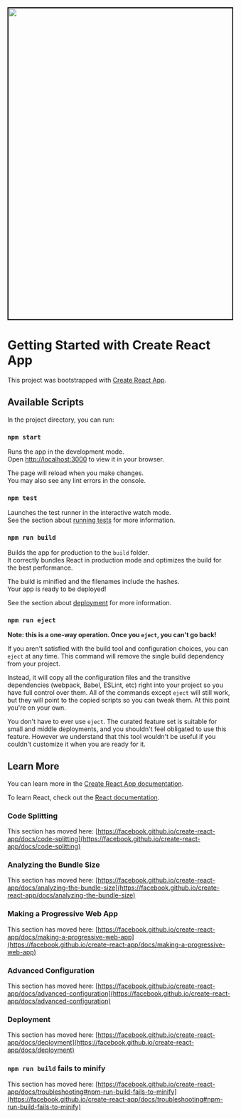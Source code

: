 <img src="https://uc489b58e3e464f736d8ee2f05be.previews.dropboxusercontent.com/p/thumb/ABtdUuSGDnwe9JZ45INkArlhA-ahJ0U7K3fcA03P1eG7uqFneXLcpU84JUr2RxqT662zSYKcACO3EUXpRQ2z6a8fmzihsh6ARnnm4GHuojy_xgoK74qRQeSAydzZlborvGv1ng3VXGoJ1vdvqlc4HT9TuydlJZpt8vvykGmfvEj1Lj41I_gzoNqFcHV-o6AVOHPQOZHJd5yuPVXEvMmRu0gilCZhT1NUZ6K8pT43Y1uN4IS46ghJBsnOw-Gsdk-KVcCjy3PQFBJDaddcVmiQSs2G3JCZiMr1_sD3qrqVhZX7s4H_dnYRm_okM8ej2Y1l11g2E9o6DnLj9rBp5LYFsioaewHlFXuOHguOrCikDqCDt0r4MNU2te5R4X2AstL_-yc3vrW6ekjxRg6IupSPtmlnrpZHSb_QPxcdpeXAUwcU4w/p.png" width="700" style="border: solid black 2px">

# Getting Started with Create React App

This project was bootstrapped with [Create React App](https://github.com/facebook/create-react-app).

## Available Scripts

In the project directory, you can run:

### `npm start`

Runs the app in the development mode.\
Open [http://localhost:3000](http://localhost:3000) to view it in your browser.

The page will reload when you make changes.\
You may also see any lint errors in the console.

### `npm test`

Launches the test runner in the interactive watch mode.\
See the section about [running tests](https://facebook.github.io/create-react-app/docs/running-tests) for more information.

### `npm run build`

Builds the app for production to the `build` folder.\
It correctly bundles React in production mode and optimizes the build for the best performance.

The build is minified and the filenames include the hashes.\
Your app is ready to be deployed!

See the section about [deployment](https://facebook.github.io/create-react-app/docs/deployment) for more information.

### `npm run eject`

**Note: this is a one-way operation. Once you `eject`, you can't go back!**

If you aren't satisfied with the build tool and configuration choices, you can `eject` at any time. This command will remove the single build dependency from your project.

Instead, it will copy all the configuration files and the transitive dependencies (webpack, Babel, ESLint, etc) right into your project so you have full control over them. All of the commands except `eject` will still work, but they will point to the copied scripts so you can tweak them. At this point you're on your own.

You don't have to ever use `eject`. The curated feature set is suitable for small and middle deployments, and you shouldn't feel obligated to use this feature. However we understand that this tool wouldn't be useful if you couldn't customize it when you are ready for it.

## Learn More

You can learn more in the [Create React App documentation](https://facebook.github.io/create-react-app/docs/getting-started).

To learn React, check out the [React documentation](https://reactjs.org/).

### Code Splitting

This section has moved here: [https://facebook.github.io/create-react-app/docs/code-splitting](https://facebook.github.io/create-react-app/docs/code-splitting)

### Analyzing the Bundle Size

This section has moved here: [https://facebook.github.io/create-react-app/docs/analyzing-the-bundle-size](https://facebook.github.io/create-react-app/docs/analyzing-the-bundle-size)

### Making a Progressive Web App

This section has moved here: [https://facebook.github.io/create-react-app/docs/making-a-progressive-web-app](https://facebook.github.io/create-react-app/docs/making-a-progressive-web-app)

### Advanced Configuration

This section has moved here: [https://facebook.github.io/create-react-app/docs/advanced-configuration](https://facebook.github.io/create-react-app/docs/advanced-configuration)

### Deployment

This section has moved here: [https://facebook.github.io/create-react-app/docs/deployment](https://facebook.github.io/create-react-app/docs/deployment)

### `npm run build` fails to minify

This section has moved here: [https://facebook.github.io/create-react-app/docs/troubleshooting#npm-run-build-fails-to-minify](https://facebook.github.io/create-react-app/docs/troubleshooting#npm-run-build-fails-to-minify)
